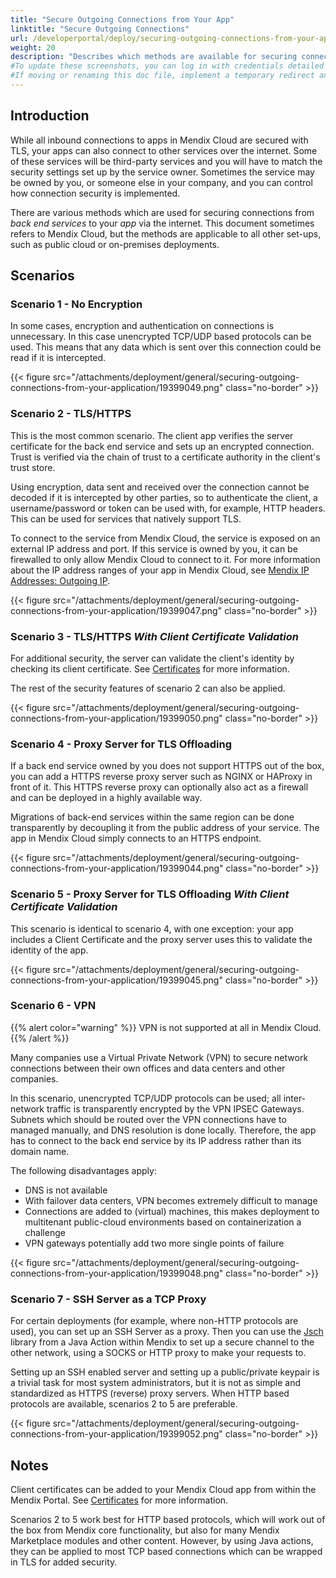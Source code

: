 ```yaml
---
title: "Secure Outgoing Connections from Your App"
linktitle: "Secure Outgoing Connections"
url: /developerportal/deploy/securing-outgoing-connections-from-your-application/
weight: 20
description: "Describes which methods are available for securing connections from your app to the outside world."
#To update these screenshots, you can log in with credentials detailed in How to Update Screenshots Using Team Apps.
#If moving or renaming this doc file, implement a temporary redirect and let the respective team know they should update the URL in the product. See Mapping to Products for more details.
---
```


## Introduction

While all inbound connections to apps in Mendix Cloud are secured with TLS, your apps can also connect to other services over the internet. Some of these services will be third-party services and you will have to match the security settings set up by the service owner. Sometimes the service may be owned by you, or someone else in your company, and you can control how connection security is implemented.

There are various methods which are used for securing connections from *back end services* to your *app* via the internet. This document sometimes refers to Mendix Cloud, but the methods are applicable to all other set-ups, such as public cloud or on-premises deployments.

## Scenarios

### Scenario 1 - No Encryption

In some cases, encryption and authentication on connections is unnecessary. In this case unencrypted TCP/UDP based protocols can be used. This means that any data which is sent over this connection could be read if it is intercepted.

{{< figure src="/attachments/deployment/general/securing-outgoing-connections-from-your-application/19399049.png" class="no-border" >}}

### Scenario 2 - TLS/HTTPS

This is the most common scenario. The client app verifies the server certificate for the back end service and sets up an encrypted connection. Trust is verified via the chain of trust to a certificate authority in the client's trust store.

Using encryption, data sent and received over the connection cannot be decoded if it is intercepted by other parties, so to authenticate the client, a username/password or token can be used with, for example, HTTP headers. This can be used for services that natively support TLS.

To connect to the service from Mendix Cloud, the service is exposed on an external IP address and port. If this service is owned by you, it can be firewalled to only allow Mendix Cloud to connect to it. For more information about the IP address ranges of your app in Mendix Cloud, see [Mendix IP Addresses: Outgoing IP](/developerportal/deploy/mendix-ip-addresses/#outgoing).

{{< figure src="/attachments/deployment/general/securing-outgoing-connections-from-your-application/19399047.png" class="no-border" >}}

### Scenario 3 - TLS/HTTPS *With Client Certificate Validation*

For additional security, the server can validate the client's identity by checking its client certificate. See [Certificates](/developerportal/deploy/certificates/) for more information.

The rest of the security features of scenario 2 can also be applied.

{{< figure src="/attachments/deployment/general/securing-outgoing-connections-from-your-application/19399050.png" class="no-border" >}}

### Scenario 4 - Proxy Server for TLS Offloading

If a back end service owned by you does not support HTTPS out of the box, you can add a HTTPS reverse proxy server such as NGINX or HAProxy in front of it. This HTTPS reverse proxy can optionally also act as a firewall and can be deployed in a highly available way.

Migrations of back-end services within the same region can be done transparently by decoupling it from the public address of your service. The app in Mendix Cloud simply connects to an HTTPS endpoint.

{{< figure src="/attachments/deployment/general/securing-outgoing-connections-from-your-application/19399044.png" class="no-border" >}}

### Scenario 5 - Proxy Server for TLS Offloading *With Client Certificate Validation*

This scenario is identical to scenario 4, with one exception: your app includes a Client Certificate and the proxy server uses this to validate the identity of the app.

{{< figure src="/attachments/deployment/general/securing-outgoing-connections-from-your-application/19399045.png" class="no-border" >}}

### Scenario 6 - VPN

{{% alert color="warning" %}}
VPN is not supported at all in Mendix Cloud.
{{% /alert %}}

Many companies use a Virtual Private Network (VPN) to secure network connections between their own offices and data centers and other companies.

In this scenario, unencrypted TCP/UDP protocols can be used; all inter-network traffic is transparently encrypted by the VPN IPSEC Gateways. Subnets which should be routed over the VPN connections have to managed manually, and DNS resolution is done locally. Therefore, the app has to connect to the back end service by its IP address rather than its domain name.

The following disadvantages apply:

* DNS is not available
* With failover data centers, VPN becomes extremely difficult to manage
* Connections are added to (virtual) machines, this makes deployment to multitenant public-cloud environments based on containerization a challenge
* VPN gateways potentially add two more single points of failure

{{< figure src="/attachments/deployment/general/securing-outgoing-connections-from-your-application/19399048.png" class="no-border" >}}

### Scenario 7 - SSH Server as a TCP Proxy

For certain deployments (for example, where non-HTTP protocols are used), you can set up an SSH Server as a proxy. Then you can use the [Jsch](http://www.jcraft.com/jsch/) library from a Java Action within Mendix to set up a secure channel to the other network, using a SOCKS or HTTP proxy to make your requests to.

Setting up an SSH enabled server and setting up a public/private keypair is a trivial task for most system administrators, but it is not as simple and standardized as HTTPS (reverse) proxy servers. When HTTP based protocols are available, scenarios 2 to 5 are preferable.

{{< figure src="/attachments/deployment/general/securing-outgoing-connections-from-your-application/19399052.png" class="no-border" >}}

## Notes

Client certificates can be added to your Mendix Cloud app from within the Mendix Portal. See [Certificates](/developerportal/deploy/certificates/) for more information.

Scenarios 2 to 5 work best for HTTP based protocols, which will work out of the box from Mendix core functionality, but also for many Mendix Marketplace modules and other content. However, by using Java actions, they can be applied to most TCP based connections which can be wrapped in TLS for added security.
